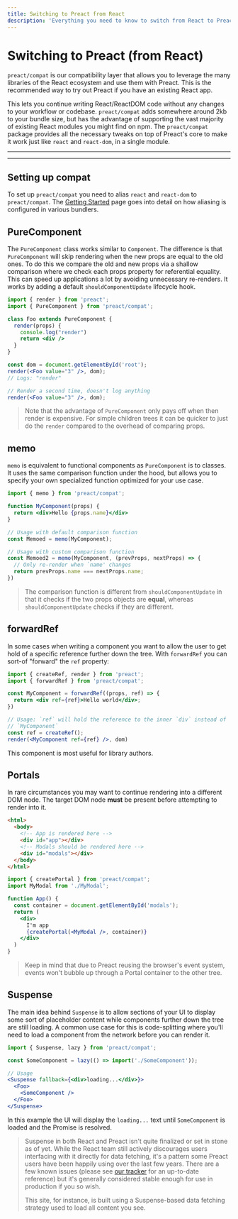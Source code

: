 ```yaml
---
title: Switching to Preact from React
description: 'Everything you need to know to switch from React to Preact.'
---
```


# Switching to Preact (from React)

`preact/compat` is our compatibility layer that allows you to leverage the many libraries of the React ecosystem and use them with Preact. This is the recommended way to try out Preact if you have an existing React app.

This lets you continue writing React/ReactDOM code without any changes to your workflow or codebase. `preact/compat` adds somewhere around 2kb to your bundle size, but has the advantage of supporting the vast majority of existing React modules you might find on npm. The `preact/compat` package provides all the necessary tweaks on top of Preact's core to make it work just like `react` and `react-dom`, in a single module.

---

<div><toc></toc></div>

---

## Setting up compat

To set up `preact/compat` you need to alias `react` and `react-dom` to `preact/compat`. The [Getting Started](/guide/v10/getting-started#aliasing-react-to-preact) page goes into detail on how aliasing is configured in various bundlers.

## PureComponent

The `PureComponent` class works similar to `Component`. The difference is that `PureComponent` will skip rendering when the new props are equal to the old ones. To do this we compare the old and new props via a shallow comparison where we check each props property for referential equality. This can speed up applications a lot by avoiding unnecessary re-renders. It works by adding a default `shouldComponentUpdate` lifecycle hook.

```jsx
import { render } from 'preact';
import { PureComponent } from 'preact/compat';

class Foo extends PureComponent {
  render(props) {
    console.log("render")
    return <div />
  }
}

const dom = document.getElementById('root');
render(<Foo value="3" />, dom);
// Logs: "render"

// Render a second time, doesn't log anything
render(<Foo value="3" />, dom);
```

> Note that the advantage of `PureComponent` only pays off when then render is expensive. For simple children trees it can be quicker to just do the `render` compared to the overhead of comparing props.

## memo

`memo` is equivalent to functional components as `PureComponent` is to classes. It uses the same comparison function under the hood, but allows you to specify your own specialized function optimized for your use case.

```jsx
import { memo } from 'preact/compat';

function MyComponent(props) {
  return <div>Hello {props.name}</div>
}

// Usage with default comparison function
const Memoed = memo(MyComponent);

// Usage with custom comparison function
const Memoed2 = memo(MyComponent, (prevProps, nextProps) => {
  // Only re-render when `name' changes
  return prevProps.name === nextProps.name;
})
```

> The comparison function is different from `shouldComponentUpdate` in that it checks if the two props objects are **equal**, whereas `shouldComponentUpdate` checks if they are different.

## forwardRef

In some cases when writing a component you want to allow the user to get hold of a specific reference further down the tree. With `forwardRef` you can sort-of "forward" the `ref` property:

```jsx
import { createRef, render } from 'preact';
import { forwardRef } from 'preact/compat';

const MyComponent = forwardRef((props, ref) => {
  return <div ref={ref}>Hello world</div>;
})

// Usage: `ref` will hold the reference to the inner `div` instead of
// `MyComponent`
const ref = createRef();
render(<MyComponent ref={ref} />, dom)
```

This component is most useful for library authors.

## Portals

In rare circumstances you may want to continue rendering into a different DOM node. The target DOM node **must** be present before attempting to render into it.

```html
<html>
  <body>
    <!-- App is rendered here -->
    <div id="app"></div>
    <!-- Modals should be rendered here -->
    <div id="modals"></div>
  </body>
</html>
```

```jsx
import { createPortal } from 'preact/compat';
import MyModal from './MyModal';

function App() {
  const container = document.getElementById('modals');
  return (
    <div>
      I'm app
      {createPortal(<MyModal />, container)}
    </div>
  )
}
```

> Keep in mind that due to Preact reusing the browser's event system, events won't bubble up through a Portal container to the other tree.

## Suspense

The main idea behind `Suspense` is to allow sections of your UI to display some sort of placeholder content while components further down the tree are still loading. A common use case for this is code-splitting where you'll need to load a component from the network before you can render it.

```jsx
import { Suspense, lazy } from 'preact/compat';

const SomeComponent = lazy(() => import('./SomeComponent'));

// Usage
<Suspense fallback={<div>loading...</div>}>
  <Foo>
    <SomeComponent />
  </Foo>
</Suspense>
```

In this example the UI will display the `loading...` text until `SomeComponent` is loaded and the Promise is resolved.

> Suspense in both React and Preact isn't quite finalized or set in stone as of yet. While the React team still actively discourages users interfacing with it directly for data fetching, it's a pattern some Preact users have been happily using over the last few years. There are a few known issues (please see [our tracker](https://github.com/preactjs/preact/issues?q=is%3Aissue+is%3Aopen+suspense) for an up-to-date reference) but it's generally considered stable enough for use in production if you so wish.
>
> This site, for instance, is built using a Suspense-based data fetching strategy used to load all content you see.
